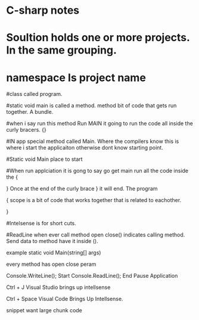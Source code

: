 # C-sharp notes

# Soultion holds one or more projects. In the same grouping.

# namespace Is project name

#class called program.

#static void main is called a method.
method bit of code that gets run together. A bundle.

#when i say run this method Run MAIN it going to run the code all inside the curly bracers. {}

#IN app special method called Main. Where the compilers know this is where i start the applicaiton otherwise dont know starting point.


#Static void Main place to start

#When run applciation it is gong to say go get main run all the code inside the 
{

}
Once at the end of the curly brace } it will end. The program

{
scope is a bit of code that works together that is related to eachother.

}

#Intelsense is for short cuts.

#ReadLine when ever call method open close() indicates calling method. Send data to method have it inside ().

example static void Main(string[] args)

every method has open close peram

Console.WriteLine(); Start
Console.ReadLine(); End Pause Application 


Ctrl + J  Visual Studio brings up intellsense

Ctrl + Space Visual Code 
Brings Up Intellsense.


snippet want large chunk code